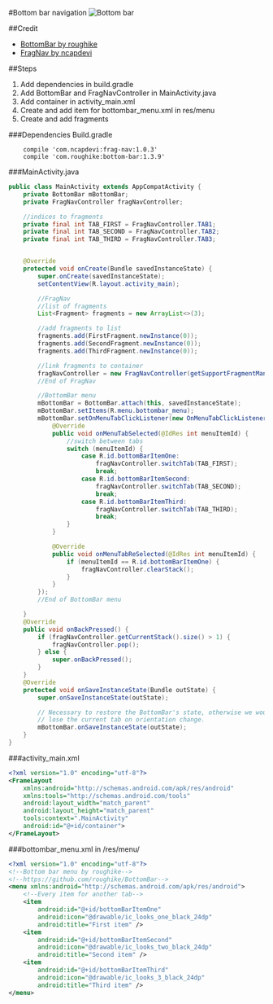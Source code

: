 #Bottom bar navigation
![Bottom bar](https://github.com/CopyAndPasteHub/Android/blob/master/Templates/BottomBarNavigationWith3Fragments/gif/bottombar.gif)

##Credit
* [BottomBar by roughike](https://github.com/roughike/BottomBar)
* [FragNav by ncapdevi](https://github.com/ncapdevi/FragNav)

##Steps
1. Add dependencies in build.gradle
2. Add BottomBar and FragNavController in MainActivity.java
3. Add container in activity_main.xml
4. Create and add item for bottombar_menu.xml in res/menu
5. Create and add fragments

###Dependencies
Build.gradle
```
    compile 'com.ncapdevi:frag-nav:1.0.3'
    compile 'com.roughike:bottom-bar:1.3.9'
```

###MainActivity.java
```Java
public class MainActivity extends AppCompatActivity {
    private BottomBar mBottomBar;
    private FragNavController fragNavController;

    //indices to fragments
    private final int TAB_FIRST = FragNavController.TAB1;
    private final int TAB_SECOND = FragNavController.TAB2;
    private final int TAB_THIRD = FragNavController.TAB3;


    @Override
    protected void onCreate(Bundle savedInstanceState) {
        super.onCreate(savedInstanceState);
        setContentView(R.layout.activity_main);

        //FragNav
        //list of fragments
        List<Fragment> fragments = new ArrayList<>(3);

        //add fragments to list
        fragments.add(FirstFragment.newInstance(0));
        fragments.add(SecondFragment.newInstance(0));
        fragments.add(ThirdFragment.newInstance(0));

        //link fragments to container
        fragNavController = new FragNavController(getSupportFragmentManager(),R.id.container,fragments);
        //End of FragNav

        //BottomBar menu
        mBottomBar = BottomBar.attach(this, savedInstanceState);
        mBottomBar.setItems(R.menu.bottombar_menu);
        mBottomBar.setOnMenuTabClickListener(new OnMenuTabClickListener() {
            @Override
            public void onMenuTabSelected(@IdRes int menuItemId) {
                //switch between tabs
                switch (menuItemId) {
                    case R.id.bottomBarItemOne:
                        fragNavController.switchTab(TAB_FIRST);
                        break;
                    case R.id.bottomBarItemSecond:
                        fragNavController.switchTab(TAB_SECOND);
                        break;
                    case R.id.bottomBarItemThird:
                        fragNavController.switchTab(TAB_THIRD);
                        break;
                }
            }

            @Override
            public void onMenuTabReSelected(@IdRes int menuItemId) {
                if (menuItemId == R.id.bottomBarItemOne) {
                    fragNavController.clearStack();
                }
            }
        });
        //End of BottomBar menu

    }
    @Override
    public void onBackPressed() {
        if (fragNavController.getCurrentStack().size() > 1) {
            fragNavController.pop();
        } else {
            super.onBackPressed();
        }
    }
    @Override
    protected void onSaveInstanceState(Bundle outState) {
        super.onSaveInstanceState(outState);

        // Necessary to restore the BottomBar's state, otherwise we would
        // lose the current tab on orientation change.
        mBottomBar.onSaveInstanceState(outState);
    }
}
```

###activity_main.xml
```xml
<?xml version="1.0" encoding="utf-8"?>
<FrameLayout
    xmlns:android="http://schemas.android.com/apk/res/android"
    xmlns:tools="http://schemas.android.com/tools"
    android:layout_width="match_parent"
    android:layout_height="match_parent"
    tools:context=".MainActivity"
    android:id="@+id/container">
</FrameLayout>
```

###bottombar_menu.xml
in /res/menu/
```xml
<?xml version="1.0" encoding="utf-8"?>
<!--Bottom bar menu by roughike-->
<!--https://github.com/roughike/BottomBar-->
<menu xmlns:android="http://schemas.android.com/apk/res/android">
    <!--Every item for another tab-->
    <item
        android:id="@+id/bottomBarItemOne"
        android:icon="@drawable/ic_looks_one_black_24dp"
        android:title="First item" />
    <item
        android:id="@+id/bottomBarItemSecond"
        android:icon="@drawable/ic_looks_two_black_24dp"
        android:title="Second item" />
    <item
        android:id="@+id/bottomBarItemThird"
        android:icon="@drawable/ic_looks_3_black_24dp"
        android:title="Third item" />
</menu>
```
